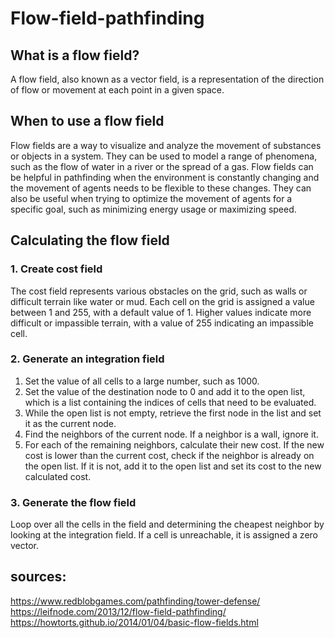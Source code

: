 # Flow-field-pathfinding
## What is a flow field?
A flow field, also known as a vector field, is a representation of the direction of flow or movement at each point in a given space. 
## When to use a flow field
Flow fields are a way to visualize and analyze the movement of substances or objects in a system. They can be used to model a range of phenomena, such as the flow of water in a river or the spread of a gas. Flow fields can be helpful in pathfinding when the environment is constantly changing and the movement of agents needs to be flexible to these changes. They can also be useful when trying to optimize the movement of agents for a specific goal, such as minimizing energy usage or maximizing speed.
## Calculating the flow field
### 1. Create cost field
The cost field represents various obstacles on the grid, such as walls or difficult terrain like water or mud. Each cell on the grid is assigned a value between 1 and 255, with a default value of 1. Higher values indicate more difficult or impassible terrain, with a value of 255 indicating an impassible cell.
### 2. Generate an integration field
1. Set the value of all cells to a large number, such as 1000.
2. Set the value of the destination node to 0 and add it to the open list, which is a list containing the indices of cells that need to be evaluated.
3. While the open list is not empty, retrieve the first node in the list and set it as the current node.
4. Find the neighbors of the current node. If a neighbor is a wall, ignore it.
5. For each of the remaining neighbors, calculate their new cost. If the new cost is lower than the current cost, check if the neighbor is already on the open list. If it is not, add it to the open list and set its cost to the new calculated cost.
### 3. Generate the flow field
Loop over all the cells in the field and determining the cheapest neighbor by looking at the integration field. If a cell is unreachable, it is assigned a zero vector.
## sources:
https://www.redblobgames.com/pathfinding/tower-defense/ <br>
https://leifnode.com/2013/12/flow-field-pathfinding/ <br>
https://howtorts.github.io/2014/01/04/basic-flow-fields.html <br>

